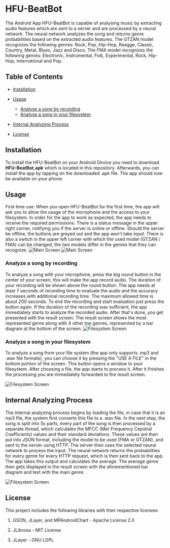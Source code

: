 # HFU-BeatBot


The Android App HFU-BeatBot is capable of analysing music by extracting audio features which are sent to a server and are processed by a neural network. The neural network analyzes the song and returns genre probabilities based on the extracted audio features.
The GTZAN model recognizes the following genres: Rock, Pop, Hip-Hop, Reagge, Classic, Country, Metal, Blues, Jazz and Disco. 
The FMA model recognizes the following genres: Electronic, Instrumental, Folk, Experimental, Rock, Hip-Hop, International and Pop.


## Table of Contents

- [Installation](#installation)
- [Usage](#usage)

	- [Analyse a song by recording](#analyse-a-song-by-recording)
	- [Analyse a song in your filesystem](#analyse-a-song-in-your-filesystem)

- [Internal Analyzing Process](#internal-analyzing-process)
- [License](#license)


## Installation

To install the HFU-BeatBot on your Android Device you need to download **HFU-BeatBot.apk** which is located in this repository. Afterwards, you can install the app by tapping on the downloaded .apk file. The app should now be available on your phone.

## Usage


First time use: When you open HFU-BeatBot for the first time, the app will ask you to allow the usage of the microphone and the access to your filesystem. In order for the app to work as expected, the app needs to receive the required permissions. 
There is a status message in the upper right corner, notifying you if the server is online or offline. Should the server be offline, the buttons are greyed out and the app won't take input. There is also a switch in the upper left corner with which the used model (GTZAN / FMA) can be changed, the two models differ in the genres that they can recognize.
![Main Screen](Screenshots/Screenshot_Main_Screen_Online_GTZAN.png)
![Main Screen](Screenshots/Screenshot_MainScreen_Offline_FMA.png)

### Analyze a song by recording

To analyze a song  with your microphone, press the big round button in the center of your screen, this will make the app record audio. The duration of your recording will be shown above the round button. The app needs at least 7 seconds of recording time to evaluate the audio and the accuracy increases with additional recording time. The maximum allowed time is about 200 seconds.
To end the recording and start evaluation just press the button again. If the duration of the recording was sufficient, the app immediately starts to analyze the recorded audio. After that's done, you get presented with the result screen. The result screen shows the most represented genre along with 4 other top genres, represented by a bar diagram at the bottom of the screen.
![Filesystem Screen](Screenshots/Screenshot_Recording.png)



### Analyze a song in your filesystem

To analyze a song from your file system (the app only supports .mp3 and .wav file formats), you can choose it by pressing the "USE A FILE" in the bottom portion of the screen. This button opens a window to your filesystem. After choosing a file, the app starts to process it. After it finishes the processing you are immediately forwarded to the result screen.

![Filesystem Screen](Screenshots/Screenshot_Filesystem.png)

## Internal Analyzing Process

The internal analyzing process begins by loading the file, in case that it is an mp3 file, the system first converts this file to a .wav file. In the next step, the song is split into 5s parts, every part of the song is then processed by a separate thread, which calculates the MFCC (Mel-Frequency Cepstral Coefficients) values and their standard deviations. These values are then put into JSON format, including the model to be used (FMA or GTZAN), and sent to the server using HTTP. The server then uses the selected neural network to process the input. The neural network returns the probabilities for every genre for every HTTP request, which is then sent back to the app. The app takes this output and calculates the average. The average genre then gets displayed in the result screen with the aforementioned bar diagram and text with the main genre.


![Filesystem Screen](Screenshots/Screenshot_Result.png)

## License

This project includes the following libraries with their respective licenses:

1. GSON, JLayer, and MPAndroidChart - Apache License 2.0

2. JLibrosa - MIT License

3. JLayer - GNU LGPL



